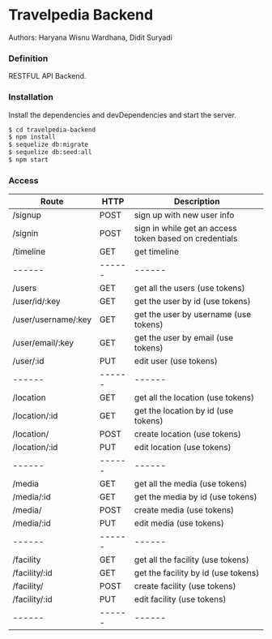 # Travelpedia Backend

Authors: Haryana Wisnu Wardhana, Didit Suryadi

### Definition

RESTFUL API Backend.

### Installation

Install the dependencies and devDependencies and start the server.

```sh
$ cd travelpedia-backend
$ npm install
$ sequelize db:migrate
$ sequelize db:seed:all
$ npm start
```
### Access

| Route | HTTP |Description|
| ------ | ------ |------ |
|/signup       |   POST   |      sign up with new user info|
|/signin       |   POST   |      sign in while get an access token based on credentials|
|/timeline       |   GET   |      get timeline|
| ------ | ------ |------ |
|/users       |   GET   |      get all the users (use tokens)|
|/user/id/:key       |   GET   |      get the user by id (use tokens)|
|/user/username/:key     |   GET   |      get the user by username (use tokens)|
|/user/email/:key     |   GET   |     get the user by email (use tokens)|
|/user/:id     |   PUT   |      edit user (use tokens)|
| ------ | ------ |------ |
|/location       |   GET   |      get all the location (use tokens)|
|/location/:id       |   GET   |      get the location by id (use tokens)|
|/location/   |   POST   |      create location (use tokens)|
|/location/:id     |   PUT   |      edit location (use tokens)|
| ------ | ------ |------ |
|/media       |   GET   |      get all the media (use tokens)|
|/media/:id       |   GET   |      get the media by id (use tokens)|
|/media/   |   POST   |      create media (use tokens)|
|/media/:id     |   PUT   |      edit media (use tokens)|
| ------ | ------ |------ |
|/facility       |   GET   |      get all the facility (use tokens)|
|/facility/:id       |   GET   |      get the facility by id (use tokens)|
|/facility/   |   POST   |      create facility (use tokens)|
|/facility/:id     |   PUT   |      edit facility (use tokens)|
| ------ | ------ |------ |
